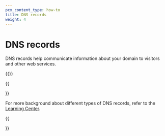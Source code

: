```yaml
---
pcx_content_type: how-to
title: DNS records
weight: 4
---
```


# DNS records

DNS records help communicate information about your domain to visitors and other web services.

{{<directory-listing showDescriptions=true >}}

{{<Aside type="note" header="Note:">}}

For more background about different types of DNS records, refer to the [Learning Center](https://www.cloudflare.com/learning/dns/dns-records/).

{{</Aside>}}
